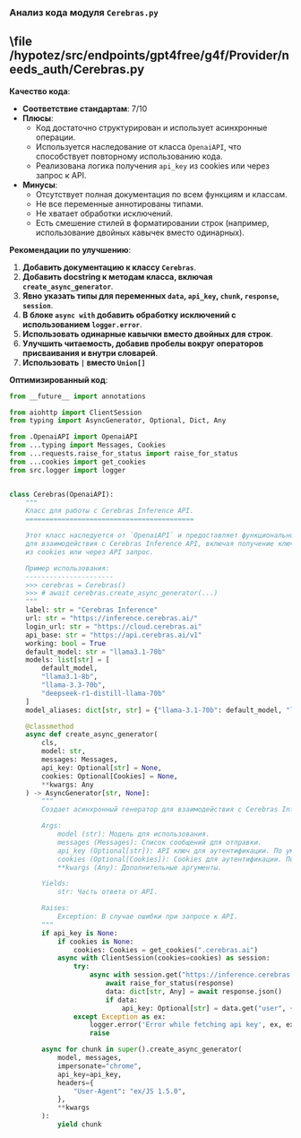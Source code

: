 ### **Анализ кода модуля `Cerebras.py`**

## \file /hypotez/src/endpoints/gpt4free/g4f/Provider/needs_auth/Cerebras.py

**Качество кода**:
- **Соответствие стандартам**: 7/10
- **Плюсы**:
  - Код достаточно структурирован и использует асинхронные операции.
  - Используется наследование от класса `OpenaiAPI`, что способствует повторному использованию кода.
  - Реализована логика получения `api_key` из cookies или через запрос к API.
- **Минусы**:
  - Отсутствует полная документация по всем функциям и классам.
  - Не все переменные аннотированы типами.
  - Не хватает обработки исключений.
  - Есть смешение стилей в форматировании строк (например, использование двойных кавычек вместо одинарных).

**Рекомендации по улучшению**:

1.  **Добавить документацию к классу `Cerebras`**.
2.  **Добавить docstring к методам класса, включая `create_async_generator`**.
3.  **Явно указать типы для переменных `data`, `api_key`, `chunk`, `response`, `session`**.
4.  **В блоке `async with` добавить обработку исключений с использованием `logger.error`**.
5.  **Использовать одинарные кавычки вместо двойных для строк**.
6.  **Улучшить читаемость, добавив пробелы вокруг операторов присваивания и внутри словарей**.
7.  **Использовать `|` вместо `Union[]`**

**Оптимизированный код**:

```python
from __future__ import annotations

from aiohttp import ClientSession
from typing import AsyncGenerator, Optional, Dict, Any

from .OpenaiAPI import OpenaiAPI
from ...typing import Messages, Cookies
from ...requests.raise_for_status import raise_for_status
from ...cookies import get_cookies
from src.logger import logger


class Cerebras(OpenaiAPI):
    """
    Класс для работы с Cerebras Inference API.
    ==========================================

    Этот класс наследуется от `OpenaiAPI` и предоставляет функциональность
    для взаимодействия с Cerebras Inference API, включая получение ключа API
    из cookies или через API запрос.

    Пример использования:
    ----------------------
    >>> cerebras = Cerebras()
    >>> # await cerebras.create_async_generator(...)
    """
    label: str = "Cerebras Inference"
    url: str = "https://inference.cerebras.ai/"
    login_url: str = "https://cloud.cerebras.ai"
    api_base: str = "https://api.cerebras.ai/v1"
    working: bool = True
    default_model: str = "llama3.1-70b"
    models: list[str] = [
        default_model,
        "llama3.1-8b",
        "llama-3.3-70b",
        "deepseek-r1-distill-llama-70b"
    ]
    model_aliases: dict[str, str] = {"llama-3.1-70b": default_model, "llama-3.1-8b": "llama3.1-8b", "deepseek-r1": "deepseek-r1-distill-llama-70b"}

    @classmethod
    async def create_async_generator(
        cls,
        model: str,
        messages: Messages,
        api_key: Optional[str] = None,
        cookies: Optional[Cookies] = None,
        **kwargs: Any
    ) -> AsyncGenerator[str, None]:
        """
        Создает асинхронный генератор для взаимодействия с Cerebras Inference API.

        Args:
            model (str): Модель для использования.
            messages (Messages): Список сообщений для отправки.
            api_key (Optional[str]): API ключ для аутентификации. По умолчанию `None`.
            cookies (Optional[Cookies]): Cookies для аутентификации. По умолчанию `None`.
            **kwargs (Any): Дополнительные аргументы.

        Yields:
            str: Часть ответа от API.

        Raises:
            Exception: В случае ошибки при запросе к API.
        """
        if api_key is None:
            if cookies is None:
                cookies: Cookies = get_cookies(".cerebras.ai")
            async with ClientSession(cookies=cookies) as session:
                try:
                    async with session.get("https://inference.cerebras.ai/api/auth/session") as response:
                        await raise_for_status(response)
                        data: dict[str, Any] = await response.json()
                        if data:
                            api_key: Optional[str] = data.get("user", {}).get("demoApiKey")
                except Exception as ex:
                    logger.error('Error while fetching api key', ex, exc_info=True)
                    raise

        async for chunk in super().create_async_generator(
            model, messages,
            impersonate="chrome",
            api_key=api_key,
            headers={
                "User-Agent": "ex/JS 1.5.0",
            },
            **kwargs
        ):
            yield chunk